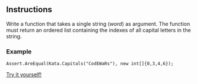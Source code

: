 ## Instructions

Write a function that takes a single string (*word*) as argument. The function must return an ordered list containing the indexes of all capital letters in the string.

### Example

```
Assert.AreEqual(Kata.Capitals("CodEWaRs"), new int[]{0,3,4,6});
```

[Try it yourself!](https://www.codewars.com/kata/539ee3b6757843632d00026b)
